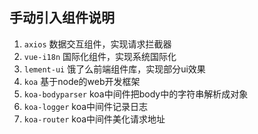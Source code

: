 ## 手动引入组件说明
1. `axios` 数据交互组件，实现请求拦截器
2. `vue-i18n` 国际化组件，实现系统国际化
3. `lement-ui` 饿了么前端组件库，实现部分ui效果
4. `koa` 基于node的web开发框架
5. `koa-bodyparser` koa中间件把body中的字符串解析成对象
6. `koa-logger` koa中间件记录日志
7. `koa-router` koa中间件美化请求地址